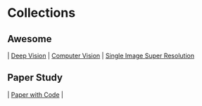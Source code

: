 # Collections



## Awesome

| [Deep Vision](https://github.com/kjw0612/awesome-deep-vision) | [Computer Vision](https://github.com/jbhuang0604/awesome-computer-vision) | [Single Image Super Resolution](https://github.com/YapengTian/Single-Image-Super-Resolution) 


## Paper Study

| [Paper with Code](./PaperWithCode.md) |




